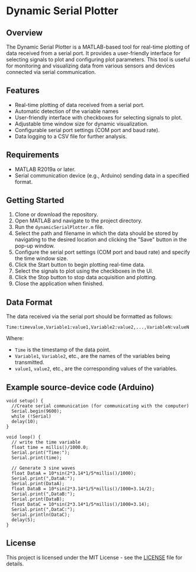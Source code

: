 # Dynamic Serial Plotter

## Overview

The Dynamic Serial Plotter is a MATLAB-based tool for real-time plotting of data received from a serial port. It provides a user-friendly interface for selecting signals to plot and configuring plot parameters. This tool is useful for monitoring and visualizing data from various sensors and devices connected via serial communication.

## Features

- Real-time plotting of data received from a serial port.
- Automatic detection of the variable names
- User-friendly interface with checkboxes for selecting signals to plot.
- Adjustable time window size for dynamic visualization.
- Configurable serial port settings (COM port and baud rate).
- Data logging to a CSV file for further analysis.

## Requirements

- MATLAB R2019a or later.
- Serial communication device (e.g., Arduino) sending data in a specified format.

## Getting Started

1. Clone or download the repository.
2. Open MATLAB and navigate to the project directory.
3. Run the `dynamicSerialPlotter.m` file.
4. Select the path and filename in which the data should be stored by navigating to the desired location and clicking the "Save" button in the pop-up window.
5. Configure the serial port settings (COM port and baud rate) and specify the time window size.
6. Click the Start button to begin plotting real-time data.
7. Select the signals to plot using the checkboxes in the UI.
8. Click the Stop button to stop data acquisition and plotting.
9. Close the application when finished.

## Data Format

The data received via the serial port should be formatted as follows:
```
Time:timevalue,Variable1:value1,Variable2:value2,...,VariableN:valueN
```
Where:
- `Time` is the timestamp of the data point.
- `Variable1`, `Variable2`, etc., are the names of the variables being transmitted.
- `value1`, `value2`, etc., are the corresponding values of the variables.

## Example source-device code (Arduino)

```arduino C
void setup() {
  //Create serial communication (for communicating with the computer)
  Serial.begin(9600);
  while (!Serial)
  delay(10);
}

void loop() {
  // write the time variable
  float time = millis()/1000.0;
  Serial.print("Time:");
  Serial.print(time);

  // Generate 3 sine waves
  float DataA = 10*sin(2*3.14*1/5*millis()/1000);
  Serial.print(",DataA:");
  Serial.print(DataA);
  float DataB = 10*sin(2*3.14*1/5*millis()/1000+3.14/2);
  Serial.print(",DataB:");
  Serial.print(DataB);
  float DataC = 10*sin(2*3.14*1/5*millis()/1000+3.14);
  Serial.print(",DataC:");
  Serial.println(DataC);
  delay(5);
}
```

## License

This project is licensed under the MIT License - see the [LICENSE](LICENSE) file for details.
